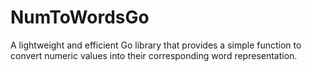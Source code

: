 # NumToWordsGo
A lightweight and efficient Go library that provides a simple function to convert numeric values into their corresponding word representation.
